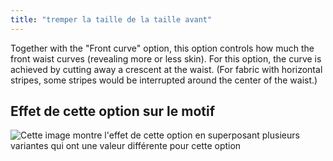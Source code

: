 ```yaml
---
title: "tremper la taille de la taille avant"
---
```


Together with the "Front curve" option, this option controls how much the front waist curves (revealing more or less skin). For this option, the curve is achieved by cutting away a crescent at the waist. (For fabric with horizontal stripes, some stripes would be interrupted around the center of the waist.)

## Effet de cette option sur le motif

![Cette image montre l'effet de cette option en superposant plusieurs variantes qui ont une valeur différente pour cette option](unice_frontdip_sample.svg "Effet de cette option sur le motif")
